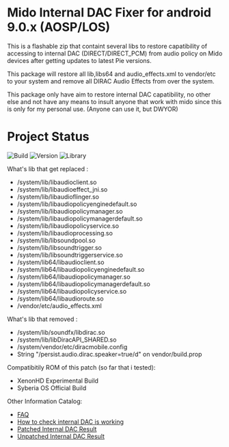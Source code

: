 # Mido Internal DAC Fixer for android 9.0.x (AOSP/LOS)

This is a flashable zip that containt several libs to restore capatibility of accessing to internal DAC (DIRECT/DIRECT_PCM) from audio policy on Mido devices after getting updates to latest Pie versions.

This package will restore all lib,libs64 and audio_effects.xml to vendor/etc to your system and remove all DIRAC Audio Effects from over the system.

This package only have aim to restore internal DAC capatibility, no other else and not have any means to insult anyone that work with mido since this is only for my personal use. (Anyone can use it, but DWYOR)

# Project Status
![Build](https://img.shields.io/badge/Build%20Status-Updated-green.svg) ![Version](https://img.shields.io/badge/Latest%20Version-0.3-blue.svg) ![Library](https://img.shields.io/badge/Library%20Base-LiquidRemix%2020181220%20-blue.svg)

What's lib that get replaced :
- /system/lib/libaudioclient.so
- /system/lib/libaudioeffect_jni.so
- /system/lib/libaudioflinger.so
- /system/lib/libaudiopolicyenginedefault.so
- /system/lib/libaudiopolicymanager.so
- /system/lib/libaudiopolicymanagerdefault.so
- /system/lib/libaudiopolicyservice.so
- /system/lib/libaudioprocessing.so
- /system/lib/libsoundpool.so
- /system/lib/libsoundtrigger.so
- /system/lib/libsoundtriggerservice.so
- /system/lib64/libaudioclient.so
- /system/lib64/libaudiopolicyenginedefault.so
- /system/lib64/libaudiopolicymanager.so
- /system/lib64/libaudiopolicymanagerdefault.so
- /system/lib64/libaudiopolicyservice.so
- /system/lib64/libaudioroute.so
- /vendor/etc/audio_effects.xml

What's lib that removed :
- /system/lib/soundfx/libdirac.so
- /system/lib/libDiracAPI_SHARED.so
- /system/vendor/etc/diracmobile.config
- String "/persist.audio.dirac.speaker=true/d" on vendor/build.prop

Compatibitily ROM of this patch (so far that i tested):
- XenonHD Experimental Build
- Syberia OS Official Build

Other Information Catalog:
- [FAQ](https://github.com/Nicklas373/Internal_DAC_Fixer/blob/master/docs/FAQ.md)
- [How to check internal DAC is working](https://github.com/Nicklas373/Internal_DAC_Fixer/blob/master/docs/Neutron.md)
- [Patched Internal DAC Result](https://github.com/Nicklas373/Internal_DAC_Fixer/blob/master/docs/Patched.md)
- [Unpatched Internal DAC Result](https://github.com/Nicklas373/Internal_DAC_Fixer/blob/master/docs/Unpatched.md)